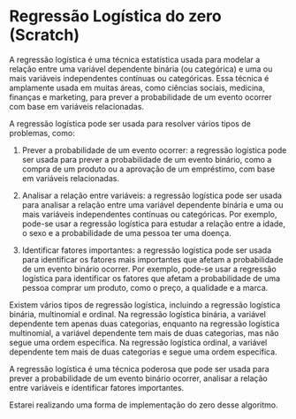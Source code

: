# Regressão Logística do zero (Scratch)

A regressão logística é uma técnica estatística usada para modelar a relação entre uma variável dependente binária (ou categórica) e uma ou mais variáveis independentes contínuas ou categóricas. Essa técnica é amplamente usada em muitas áreas, como ciências sociais, medicina, finanças e marketing, para prever a probabilidade de um evento ocorrer com base em variáveis relacionadas.

A regressão logística pode ser usada para resolver vários tipos de problemas, como:

1. Prever a probabilidade de um evento ocorrer: a regressão logística pode ser usada para prever a probabilidade de um evento binário, como a compra de um produto ou a aprovação de um empréstimo, com base em variáveis relacionadas.

2. Analisar a relação entre variáveis: a regressão logística pode ser usada para analisar a relação entre uma variável dependente binária e uma ou mais variáveis independentes contínuas ou categóricas. Por exemplo, pode-se usar a regressão logística para estudar a relação entre a idade, o sexo e a probabilidade de uma pessoa ter uma doença.

3. Identificar fatores importantes: a regressão logística pode ser usada para identificar os fatores mais importantes que afetam a probabilidade de um evento binário ocorrer. Por exemplo, pode-se usar a regressão logística para identificar os fatores que afetam a probabilidade de uma pessoa comprar um produto, como o preço, a qualidade e a marca.

Existem vários tipos de regressão logística, incluindo a regressão logística binária, multinomial e ordinal. Na regressão logística binária, a variável dependente tem apenas duas categorias, enquanto na regressão logística multinomial, a variável dependente tem mais de duas categorias, mas não segue uma ordem específica. Na regressão logística ordinal, a variável dependente tem mais de duas categorias e segue uma ordem específica.

A regressão logística é uma técnica poderosa que pode ser usada para prever a probabilidade de um evento binário ocorrer, analisar a relação entre variáveis e identificar fatores importantes.

Estarei realizando uma forma de implementação do zero desse algoritmo.
